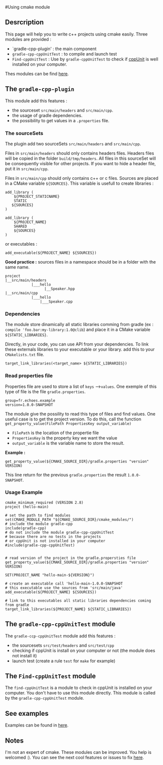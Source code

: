 #Using cmake module

## Desrcription

This page will help you to write c++ projects using cmake easily.
Three modules are provided :

* `gradle-cpp-plugin' : the main component
* `gradle-cpp-cppUnitTest` : to compile and launch test
* `Find-cppUnitTest` : Use by `gradle-cppUnitTest` to check if [cppUnit](http://cppunit.sourceforge.net/doc/cvs/cppunit_cookbook.html) is well installed on your computer.

Thes modules can be find [here](https://github.com/Tocea/gradle-cpp-plugin/tree/master/modules/cmake_modules).

## The `gradle-cpp-plugin`

This module add this features :

* the sourceset `src/main/headers` and `src/main/cpp`. 
* the usage of gradle dependencies.
* the possibility to get values in a `.properties` file.

### The sourceSets

The plugin add two sourceSets `src/main/headers` and `src/main/cpp`. 

Files in `src/main/headers` should only contains headers files. Headers files will be copied in the folder `build/tmp/headers`. All files in this sourceSet will be consequently visible for other projects. If you want to hide a header file, put it in `src/main/cpp`. 

Files in `src/main/cpp` should only contains c++ or c files. Sources are placed in a CMake variable `${SOURCES}`. This variable is usefull to create libraries :
```
add_library (
    ${PROJECT_STATICNAME}
    STATIC
   ${SOURCES}        
)

add_library (
    ${PROJECT_NAME}
    SHARED
    ${SOURCES}
)
```
or executables :
```
add_executable(${PROJECT_NAME} ${SOURCES})
```


**Good practice :** sources files in a namespace should be in a folder with the same name. 
```
project
|__src/main/headers
            |___hello
                  |__Speaker.hpp
|__src/main/cpp
            |___hello
                |___Speaker.cpp
```

### Dependencies 

The module store dinamically all static libraries comming from gradle (ex : `compile 'foo.bar:my-library:1.0@clib`) and place it in a CMake variable `${STATIC_LIBRARIES}`.

Directly, in your code, you can use API from your dependencies. To link these externals libraries to your executable or your library. add this to your `CMakelists.txt` file. 
```
target_link_libraries(<target_name> ${STATIC_LIBRARIES})

```

### Read properties file

Properties file are used to store a list of `keys` -->`values`. One exemple of this type of file is the file `gradle.properties`. 
```
group=fr.echoes.example
version=1.0.0-SNAPSHOT
```
The module give the possility to read this type of files and find values. One useful case is to get the project version. To do this, call the function `get_property_value(FilePath PropertiesKey output_variable)` 
* `FilePath` is the location of the propertie file
* `PropertiesKey` is the property key we want the value
* `output_variable` is the variable name to store the result.

**Example :**
```
get_property_value(${CMAKE_SOURCE_DIR}/gradle.properties "version" VERSION)
```
This line return for the previous `gradle.properties` the result `1.0.0-SNAPSHOT`. 
 

### Usage Example

```
cmake_minimum_required (VERSION 2.8)
project (hello-main)

# set the path to find modules
set(CMAKE_MODULE_PATH "${CMAKE_SOURCE_DIR}/cmake_modules/")
# include the module gradle-cpp
include(gradle-cpp)
# do not include the module gradle-cpp-cppUnitTest
# because there are no tests in the projects
# or cppUnit is not installed in your computer
#include(gradle-cpp-cppUnitTest)


# read version of the project in the gradle.propersties file
get_property_value(${CMAKE_SOURCE_DIR}/gradle.properties "version" VERSION)

SET(PROJECT_NAME "hello-main-${VERSION}")

# create an executable call 'hello-main-1.0.0-SNAPSHOT
# this executable use the sources from 'src/main/java'
add_executable(${PROJECT_NAME} ${SOURCES})

# link to this executables all static libraries dependencies coming from gradle
target_link_libraries(${PROJECT_NAME} ${STATIC_LIBRARIES})
```

## The `gradle-cpp-cppUnitTest` module

The `gradle-ccp-cppUnitTest` module add this features :
* the sourcesets `src/test/headers` and `src/test/cpp`
* checking if cppUnit is install on your computer or not (the module does not install it)
* launch test (create a rule `test` for `make` for example)

## The `Find-cppUnitTest` module

The `find-cppUnitTest` is a module to check in cppUnit is installed on your computer. You don't have to use this module directly.
This module is called by the `gradle-cpp-cppUnitTest` module.

## See examples

Examples can be found in [here](https://github.com/Tocea/gradle-cpp-plugin/tree/master/exemples).

## Notes

I'm not an expert of cmake. These modules can be improved. You help is welcomed :). You can see the next cool features or issues to fix [here](https://github.com/Tocea/gradle-cpp-plugin/issues).
